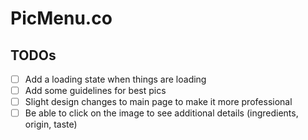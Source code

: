 # PicMenu.co

## TODOs

- [ ] Add a loading state when things are loading
- [ ] Add some guidelines for best pics
- [ ] Slight design changes to main page to make it more professional
- [ ] Be able to click on the image to see additional details (ingredients, origin, taste)
